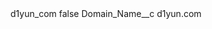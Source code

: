 <?xml version="1.0" encoding="UTF-8"?>
<CustomMetadata xmlns="http://soap.sforce.com/2006/04/metadata" xmlns:xsi="http://www.w3.org/2001/XMLSchema-instance" xmlns:xsd="http://www.w3.org/2001/XMLSchema">
    <label>d1yun_com</label>
    <protected>false</protected>
    <values>
        <field>Domain_Name__c</field>
        <value xsi:type="xsd:string">d1yun.com</value>
    </values>
</CustomMetadata>
